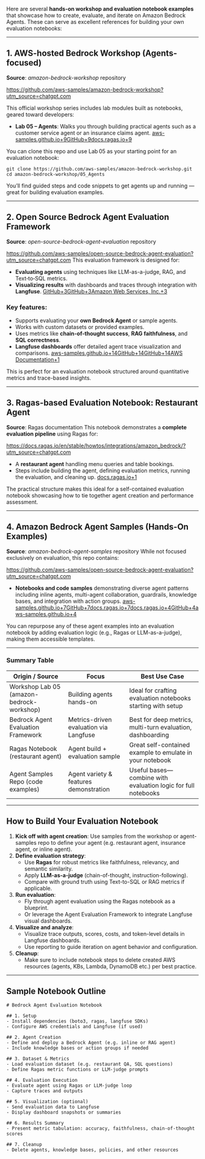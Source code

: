 Here are several **hands-on workshop and evaluation notebook examples** that showcase how to create, evaluate, and iterate on Amazon Bedrock Agents. These can serve as excellent references for building your own evaluation notebooks:

------

## 1. AWS-hosted Bedrock Workshop (Agents-focused)

**Source**: *amazon-bedrock-workshop* repository

https://github.com/aws-samples/amazon-bedrock-workshop?utm_source=chatgpt.com

 This official workshop series includes lab modules built as notebooks, geared toward developers:

- **Lab 05 – Agents**: Walks you through building practical agents such as a customer service agent or an insurance claims agent.
   [aws-samples.github.io+9GitHub+9docs.ragas.io+9](https://github.com/aws-samples/amazon-bedrock-workshop?utm_source=chatgpt.com)

You can clone this repo and use Lab 05 as your starting point for an evaluation notebook:

```
git clone https://github.com/aws-samples/amazon-bedrock-workshop.git
cd amazon-bedrock-workshop/05_Agents
```

You’ll find guided steps and code snippets to get agents up and running — great for building evaluation examples.

------

## 2. Open Source Bedrock Agent Evaluation Framework

**Source**: *open-source-bedrock-agent-evaluation* repository

https://github.com/aws-samples/open-source-bedrock-agent-evaluation?utm_source=chatgpt.com This evaluation framework is designed for:

- **Evaluating agents** using techniques like LLM-as-a-judge, RAG, and Text‑to‑SQL metrics.
- **Visualizing results** with dashboards and traces through integration with **Langfuse**.
   [GitHub+3GitHub+3Amazon Web Services, Inc.+3](https://github.com/aws-samples/open-source-bedrock-agent-evaluation?utm_source=chatgpt.com)

### Key features:

- Supports evaluating your **own Bedrock Agent** or sample agents.
- Works with custom datasets or provided examples.
- Uses metrics like **chain-of-thought success**, **RAG faithfulness**, and **SQL correctness**.
- **Langfuse dashboards** offer detailed agent trace visualization and comparisons.
   [aws-samples.github.io+14GitHub+14GitHub+14](https://github.com/aws-samples/open-source-bedrock-agent-evaluation?utm_source=chatgpt.com)[AWS Documentation+1](https://docs.aws.amazon.com/bedrock/latest/userguide/service_code_examples_bedrock-agent_basics.html?utm_source=chatgpt.com)

This is perfect for an evaluation notebook structured around quantitative metrics and trace-based insights.

------

## 3. Ragas-based Evaluation Notebook: Restaurant Agent

**Source**: Ragas documentation
 This notebook demonstrates a **complete evaluation pipeline** using Ragas for:

https://docs.ragas.io/en/stable/howtos/integrations/amazon_bedrock/?utm_source=chatgpt.com

- A **restaurant agent** handling menu queries and table bookings.
- Steps include building the agent, defining evaluation metrics, running the evaluation, and cleaning up.
   [docs.ragas.io+1](https://docs.ragas.io/en/stable/howtos/integrations/amazon_bedrock/?utm_source=chatgpt.com)

The practical structure makes this ideal for a self-contained evaluation notebook showcasing how to tie together agent creation and performance assessment.

------

## 4. Amazon Bedrock Agent Samples (Hands-On Examples)

**Source**: *amazon-bedrock-agent-samples* repository
 While not focused exclusively on evaluation, this repo contains:

https://github.com/aws-samples/open-source-bedrock-agent-evaluation?utm_source=chatgpt.com

- **Notebooks and code samples** demonstrating diverse agent patterns including inline agents, multi-agent collaboration, guardrails, knowledge bases, and integration with action groups.
   [aws-samples.github.io+7GitHub+7docs.ragas.io+7](https://github.com/aws-samples/open-source-bedrock-agent-evaluation?utm_source=chatgpt.com)[docs.ragas.io+4GitHub+4aws-samples.github.io+4](https://github.com/awslabs/amazon-bedrock-agent-samples?utm_source=chatgpt.com)

You can repurpose any of these agent examples into an evaluation notebook by adding evaluation logic (e.g., Ragas or LLM-as-a-judge), making them accessible templates.

------

### Summary Table

| Origin / Source                           | Focus                                  | Best Use Case                                                |
| ----------------------------------------- | -------------------------------------- | ------------------------------------------------------------ |
| Workshop Lab 05 (amazon-bedrock-workshop) | Building agents hands-on               | Ideal for crafting evaluation notebooks starting with setup  |
| Bedrock Agent Evaluation Framework        | Metrics-driven evaluation via Langfuse | Best for deep metrics, multi-turn evaluation, dashboarding   |
| Ragas Notebook (restaurant agent)         | Agent build + evaluation sample        | Great self-contained example to emulate in your notebook     |
| Agent Samples Repo (code examples)        | Agent variety & features demonstration | Useful bases—combine with evaluation logic for full notebooks |

------

## How to Build Your Evaluation Notebook

1. **Kick off with agent creation**: Use samples from the workshop or agent-samples repo to define your agent (e.g. restaurant agent, insurance agent, or inline agent).
2. **Define evaluation strategy**:
   - Use **Ragas** for robust metrics like faithfulness, relevancy, and semantic similarity.
   - Apply **LLM-as-a-judge** (chain-of-thought, instruction-following).
   - Compare with ground truth using Text-to-SQL or RAG metrics if applicable.
3. **Run evaluation**:
   - Fly through agent evaluation using the Ragas notebook as a blueprint.
   - Or leverage the Agent Evaluation Framework to integrate Langfuse visual dashboards.
4. **Visualize and analyze**:
   - Visualize trace outputs, scores, costs, and token-level details in Langfuse dashboards.
   - Use reporting to guide iteration on agent behavior and configuration.
5. **Cleanup**:
   - Make sure to include notebook steps to delete created AWS resources (agents, KBs, Lambda, DynamoDB etc.) per best practice.

------

## Sample Notebook Outline

```
# Bedrock Agent Evaluation Notebook

## 1. Setup
- Install dependencies (boto3, ragas, langfuse SDKs)
- Configure AWS credentials and Langfuse (if used)

## 2. Agent Creation
- Define and deploy a Bedrock Agent (e.g. inline or RAG agent)
- Include knowledge bases or action groups if needed

## 3. Dataset & Metrics
- Load evaluation dataset (e.g. restaurant QA, SQL questions)
- Define Ragas metric functions or LLM-judge prompts

## 4. Evaluation Execution
- Evaluate agent using Ragas or LLM-judge loop
- Capture traces and outputs

## 5. Visualization (optional)
- Send evaluation data to Langfuse
- Display dashboard snapshots or summaries

## 6. Results Summary
- Present metric tabulation: accuracy, faithfulness, chain-of-thought scores

## 7. Cleanup
- Delete agents, knowledge bases, policies, and other resources
```